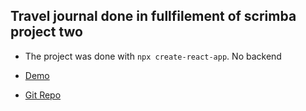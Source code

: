 ## Travel journal done in fullfilement of scrimba project two

- The project was done with `npx create-react-app`. No backend

- [Demo](https://travel-journal-flame.vercel.app/)
- [Git Repo](https://github.com/ushashir/travel-journal)

